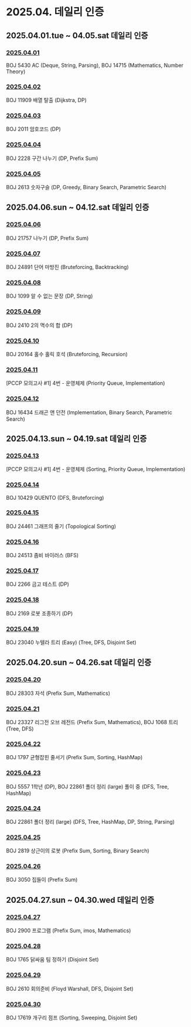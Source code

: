 # 2025.04. 데일리 인증

## 2025.04.01.tue ~ 04.05.sat 데일리 인증

### [2025.04.01](https://github.com/jwelyl/daily_certification/blob/main/2025/04/01/25_04_01_daily_certification.md)
BOJ 5430 AC (Deque, String, Parsing), BOJ 14715 (Mathematics, Number Theory)

### [2025.04.02](https://github.com/jwelyl/daily_certification/blob/main/2025/04/02/25_04_02_daily_certification.md)
BOJ 11909 배열 탈출 (Dijkstra, DP)

### [2025.04.03](https://github.com/jwelyl/daily_certification/blob/main/2025/04/03/25_04_03_daily_certification.md)
BOJ 2011 암호코드 (DP)

### [2025.04.04](https://github.com/jwelyl/daily_certification/blob/main/2025/04/04/25_04_04_daily_certification.md)
BOJ 2228 구간 나누기 (DP, Prefix Sum)

### [2025.04.05](https://github.com/jwelyl/daily_certification/blob/main/2025/04/05/25_04_05_daily_certification.md)
BOJ 2613 숫자구슬 (DP, Greedy, Binary Search, Parametric Search)

## 2025.04.06.sun ~ 04.12.sat 데일리 인증

### [2025.04.06](https://github.com/jwelyl/daily_certification/blob/main/2025/04/06/25_04_06_daily_certification.md)
BOJ 21757 나누기 (DP, Prefix Sum)

### [2025.04.07](https://github.com/jwelyl/daily_certification/blob/main/2025/04/07/25_04_07_daily_certification.md)
BOJ 24891 단어 마방진 (Bruteforcing, Backtracking)

### [2025.04.08](https://github.com/jwelyl/daily_certification/blob/main/2025/04/08/25_04_08_daily_certification.md)
BOJ 1099 알 수 없는 문장 (DP, String)

### [2025.04.09](https://github.com/jwelyl/daily_certification/blob/main/2025/04/09/25_04_09_daily_certification.md)
BOJ 2410 2의 멱수의 합 (DP)

### [2025.04.10](https://github.com/jwelyl/daily_certification/blob/main/2025/04/10/25_04_10_daily_certification.md)
BOJ 20164 홀수 홀릭 호석 (Bruteforcing, Recursion)

### [2025.04.11](https://github.com/jwelyl/daily_certification/blob/main/2025/04/11/25_04_11_daily_certification.md)
[PCCP 모의고사 #1] 4번 - 운영체제 (Priority Queue, Implementation)

### [2025.04.12](https://github.com/jwelyl/daily_certification/blob/main/2025/04/12/25_04_12_daily_certification.md)
BOJ 16434 드래곤 앤 던전 (Implementation, Binary Search, Parametric Search)

## 2025.04.13.sun ~ 04.19.sat 데일리 인증

### [2025.04.13](https://github.com/jwelyl/daily_certification/blob/main/2025/04/13/25_04_13_daily_certification.md)
[PCCP 모의고사 #1] 4번 - 운영체제 (Sorting, Priority Queue, Implementation)

### [2025.04.14](https://github.com/jwelyl/daily_certification/blob/main/2025/04/14/25_04_14_daily_certification.md)
BOJ 10429 QUENTO (DFS, Bruteforcing)

### [2025.04.15](https://github.com/jwelyl/daily_certification/blob/main/2025/04/15/25_04_15_daily_certification.md)
BOJ 24461 그래프의 줄기 (Topological Sorting)

### [2025.04.16](https://github.com/jwelyl/daily_certification/blob/main/2025/04/16/25_04_16_daily_certification.md)
BOJ 24513 좀비 바이러스 (BFS)

### [2025.04.17](https://github.com/jwelyl/daily_certification/blob/main/2025/04/17/25_04_17_daily_certification.md)
BOJ 2266 금고 테스트 (DP)

### [2025.04.18](https://github.com/jwelyl/daily_certification/blob/main/2025/04/18/25_04_18_daily_certification.md)
BOJ 2169 로봇 조종하기 (DP)

### [2025.04.19](https://github.com/jwelyl/daily_certification/blob/main/2025/04/19/25_04_19_daily_certification.md)
BOJ 23040 누텔라 트리 (Easy) (Tree, DFS, Disjoint Set)

## 2025.04.20.sun ~ 04.26.sat 데일리 인증

### [2025.04.20](https://github.com/jwelyl/daily_certification/blob/main/2025/04/20/25_04_20_daily_certification.md)
BOJ 28303 자석 (Prefix Sum, Mathematics)

### [2025.04.21](https://github.com/jwelyl/daily_certification/blob/main/2025/04/21/25_04_21_daily_certification.md)
BOJ 23327 리그전 오브 레전드 (Prefix Sum, Mathematics), BOJ 1068 트리 (Tree, DFS)

### [2025.04.22](https://github.com/jwelyl/daily_certification/blob/main/2025/04/22/25_04_22_daily_certification.md)
BOJ 1797 균형잡힌 줄서기 (Prefix Sum, Sorting, HashMap)

### [2025.04.23](https://github.com/jwelyl/daily_certification/blob/main/2025/04/23/25_04_23_daily_certification.md)
BOJ 5557 1학년 (DP), BOJ 22861 폴더 정리 (large) 풀이 중 (DFS, Tree, HashMap)

### [2025.04.24](https://github.com/jwelyl/daily_certification/blob/main/2025/04/24/25_04_24_daily_certification.md)
BOJ 22861 폴더 정리 (large) (DFS, Tree, HashMap, DP, String, Parsing)

### [2025.04.25](https://github.com/jwelyl/daily_certification/blob/main/2025/04/25/25_04_25_daily_certification.md)
BOJ 2819 상근이의 로봇 (Prefix Sum, Sorting, Binary Search)

### [2025.04.26](https://github.com/jwelyl/daily_certification/blob/main/2025/04/26/25_04_26_daily_certification.md)
BOJ 3050 집들이 (Prefix Sum)

## 2025.04.27.sun ~ 04.30.wed 데일리 인증

### [2025.04.27](https://github.com/jwelyl/daily_certification/blob/main/2025/04/27/25_04_27_daily_certification.md)
BOJ 2900 프로그램 (Prefix Sum, imos, Mathematics)

### [2025.04.28](https://github.com/jwelyl/daily_certification/blob/main/2025/04/28/25_04_28_daily_certification.md)
BOJ 1765 닭싸움 팀 정하기 (Disjoint Set)

### [2025.04.29](https://github.com/jwelyl/daily_certification/blob/main/2025/04/29/25_04_29_daily_certification.md)
BOJ 2610 회의준비 (Floyd Warshall, DFS, Disjoint Set)

### [2025.04.30](https://github.com/jwelyl/daily_certification/blob/main/2025/04/30/25_04_30_daily_certification.md)
BOJ 17619 개구리 점프 (Sorting, Sweeping, Disjoint Set)
